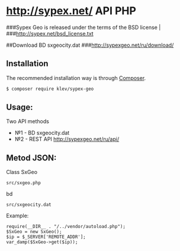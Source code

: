 # http://sypex.net/ API PHP

###Sypex Geo is released under the terms of the BSD license                  |
###http://sypex.net/bsd_license.txt 

##Download BD sxgeocity.dat
###http://sypexgeo.net/ru/download/

## Installation

The recommended installation way is through [Composer](https://getcomposer.org).

```sh
$ composer require klev/sypex-geo
```



## Usage:
Two API methods
 - №1 - BD sxgeocity.dat
 - №2 - REST API http://sypexgeo.net/ru/api/

## Metod JSON:
Class SxGeo

    src/sxgeo.php
    
bd

    src/sxgeocity.dat


Example: 

    require(__DIR__ . "/../vendor/autoload.php");
    $SxGeo = new SxGeo();
    $ip = $_SERVER['REMOTE_ADDR'];
    var_damp($SxGeo->get($ip));
    
